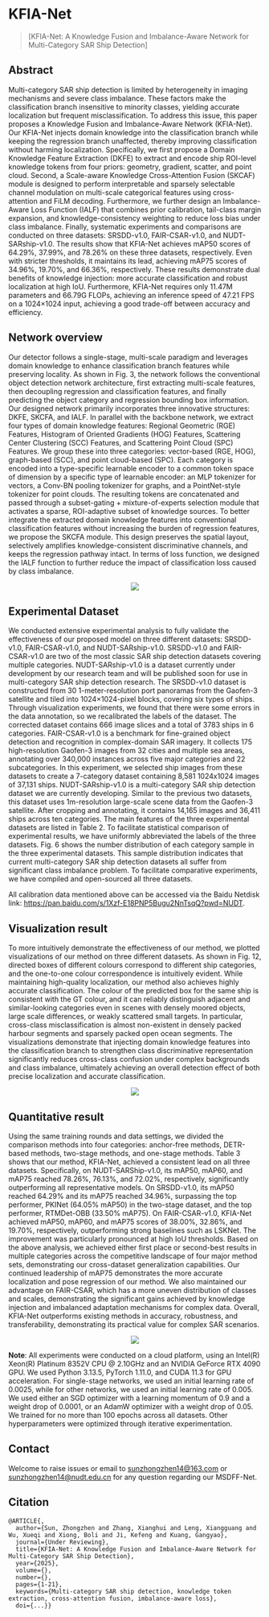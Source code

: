 # KFIA-Net

> [KFIA-Net: A Knowledge Fusion and Imbalance-Aware Network for Multi-Category SAR Ship Detection]

<!-- [ALGORITHM] -->

## Abstract
Multi-category SAR ship detection is limited by heterogeneity in imaging mechanisms and severe class imbalance. These factors make the classification branch insensitive to minority classes, yielding accurate localization but frequent misclassification. To address this issue, this paper proposes a Knowledge Fusion and Imbalance-Aware Network (KFIA-Net). Our KFIA-Net injects domain knowledge into the classification branch while keeping the regression branch unaffected, thereby improving classification without harming localization. Specifically, we first propose a Domain Knowledge Feature Extraction (DKFE) to extract and encode ship ROI-level knowledge tokens from four priors: geometry, gradient, scatter, and point cloud. Second, a Scale-aware Knowledge Cross-Attention Fusion (SKCAF) module is designed to perform interpretable and sparsely selectable channel modulation on multi-scale categorical features using cross-attention and FiLM decoding. Furthermore, we further design an Imbalance-Aware Loss Function (IALF) that combines prior calibration, tail-class margin expansion, and knowledge-consistency weighting to reduce loss bias under class imbalance. Finally, systematic experiments and comparisons are conducted on three datasets: SRSDD-v1.0, FAIR-CSAR-v1.0, and NUDT-SARship-v1.0. The results show that KFIA-Net achieves mAP50 scores of 64.29%, 37.99%, and 78.26% on these three datasets, respectively. Even with stricter thresholds, it maintains its lead, achieving mAP75 scores of 34.96%, 19.70%, and 66.36%, respectively. These results demonstrate dual benefits of knowledge injection: more accurate classification and robust localization at high IoU. Furthermore, KFIA-Net requires only 11.47M parameters and 66.79G FLOPs, achieving an inference speed of 47.21 FPS on a 1024×1024 input, achieving a good trade-off between accuracy and efficiency.

## Network overview
Our detector follows a single-stage, multi-scale paradigm and leverages domain knowledge to enhance classification branch features while preserving locality. As shown in Fig. 3, the network follows the conventional object detection network architecture, first extracting multi-scale features, then decoupling regression and classification features, and finally predicting the object category and regression bounding box information. Our designed network primarily incorporates three innovative structures: DKFE, SKCFA, and IALF. In parallel with the backbone network, we extract four types of domain knowledge features: Regional Geometric (RGE) Features, Histogram of Oriented Gradients (HOG) Features, Scattering Center Clustering (SCC) Features, and Scattering Point Cloud (SPC) Features. We group these into three categories: vector-based (RGE, HOG), graph-based (SCC), and point cloud-based (SPC). Each category is encoded into a type-specific learnable encoder to a common token space of dimension   by a specific type of learnable encoder: an MLP tokenizer for vectors, a Conv-BN pooling tokenizer for graphs, and a PointNet-style tokenizer for point clouds. The resulting tokens are concatenated and passed through a subset-gating + mixture-of-experts selection module that activates a sparse, ROI-adaptive subset of knowledge sources. To better integrate the extracted domain knowledge features into conventional classification features without increasing the burden of regression features, we propose the SKCFA module. This design preserves the spatial layout, selectively amplifies knowledge-consistent discriminative channels, and keeps the regression pathway intact. In terms of loss function, we designed the IALF function to further reduce the impact of classification loss caused by class imbalance. 

<div align=center>
<img src="https://github.com/SZZ-SXM/KFIA-Net/tree/main/data/Figure3.png">
</div>

## Experimental Dataset
We conducted extensive experimental analysis to fully validate the effectiveness of our proposed model on three different datasets: SRSDD-v1.0, FAIR-CSAR-v1.0, and NUDT-SARship-v1.0. SRSDD-v1.0 and FAIR-CSAR-v1.0 are two of the most classic SAR ship detection datasets covering multiple categories. NUDT-SARship-v1.0 is a dataset currently under development by our research team and will be published soon for use in multi-category SAR ship detection research. The SRSDD-v1.0 dataset is constructed from 30 1-meter-resolution port panoramas from the Gaofen-3 satellite and tiled into 1024×1024-pixel blocks, covering six types of ships. Through visualization experiments, we found that there were some errors in the data annotation, so we recalibrated the labels of the dataset. The corrected dataset contains 666 image slices and a total of 3783 ships in 6 categories. FAIR-CSAR-v1.0 is a benchmark for fine-grained object detection and recognition in complex-domain SAR imagery. It collects 175 high-resolution Gaofen-3 images from 32 cities and multiple sea areas, annotating over 340,000 instances across five major categories and 22 subcategories. In this experiment, we selected ship images from these datasets to create a 7-category dataset containing 8,581 1024x1024 images of 37,131 ships. NUDT-SARship-v1.0 is a multi-category SAR ship detection dataset we are currently developing. Similar to the previous two datasets, this dataset uses 1m-resolution large-scale scene data from the Gaofen-3 satellite. After cropping and annotating, it contains 14,165 images and 36,411 ships across ten categories. The main features of the three experimental datasets are listed in Table 2. To facilitate statistical comparison of experimental results, we have uniformly abbreviated the labels of the three datasets. Fig. 6 shows the number distribution of each category sample in the three experimental datasets. This sample distribution indicates that current multi-category SAR ship detection datasets all suffer from significant class imbalance problem. To facilitate comparative experiments, we have compiled and open-sourced all three datasets.

All calibration data mentioned above can be accessed via the Baidu Netdisk link: https://pan.baidu.com/s/1Xzf-E18PNP5Bugu2NnTsqQ?pwd=NUDT.

## Visualization result
To more intuitively demonstrate the effectiveness of our method, we plotted visualizations of our method on three different datasets. As shown in Fig. 12, directed boxes of different colours correspond to different ship categories, and the one-to-one colour correspondence is intuitively evident. While maintaining high-quality localization, our method also achieves highly accurate classification. The colour of the predicted box for the same ship is consistent with the GT colour, and it can reliably distinguish adjacent and similar-looking categories even in scenes with densely moored objects, large scale differences, or weakly scattered small targets. In particular, cross-class misclassification is almost non-existent in densely packed harbour segments and sparsely packed open ocean segments. The visualizations demonstrate that injecting domain knowledge features into the classification branch to strengthen class discriminative representation significantly reduces cross-class confusion under complex backgrounds and class imbalance, ultimately achieving an overall detection effect of both precise localization and accurate classification.

<div align=center>
<img src="https://github.com/SZZ-SXM/KFIA-Net/tree/main/data/Figure12.png">
</div>

## Quantitative result
Using the same training rounds and data settings, we divided the comparison methods into four categories: anchor-free methods, DETR-based methods, two-stage methods, and one-stage methods. Table 3 shows that our method, KFIA-Net, achieved a consistent lead on all three datasets. Specifically, on NUDT-SARShip-v1.0, its mAP50, mAP60, and mAP75 reached 78.26%, 76.13%, and 72.02%, respectively, significantly outperforming all representative models. On SRSDD-v1.0, its mAP50 reached 64.29% and its mAP75 reached 34.96%, surpassing the top performer, PKINet (64.05% mAP50) in the two-stage dataset, and the top performer, RTMDet-OBB (33.50% mAP75). On FAIR-CSAR-v1.0, KFIA-Net achieved mAP50, mAP60, and mAP75 scores of 38.00%, 32.86%, and 19.70%, respectively, outperforming strong baselines such as LSKNet. The improvement was particularly pronounced at high IoU thresholds. Based on the above analysis, we achieved either first place or second-best results in multiple categories across the competitive landscape of four major method sets, demonstrating our cross-dataset generalization capabilities. Our continued leadership of mAP75 demonstrates the more accurate localization and pose regression of our method. We also maintained our advantage on FAIR-CSAR, which has a more uneven distribution of classes and scales, demonstrating the significant gains achieved by knowledge injection and imbalanced adaptation mechanisms for complex data. Overall, KFIA-Net outperforms existing methods in accuracy, robustness, and transferability, demonstrating its practical value for complex SAR scenarios.

<div align=center>
<img src="https://github.com/SZZ-SXM/KFIA-Net/tree/main/data/result.png">
</div>

**Note**:
All experiments were conducted on a cloud platform, using an Intel(R) Xeon(R) Platinum 8352V CPU @ 2.10GHz and an NVIDIA GeForce RTX 4090 GPU. We used Python 3.13.5, PyTorch 1.11.0, and CUDA 11.3 for GPU acceleration. For single-stage networks, we used an initial learning rate of 0.0025, while for other networks, we used an initial learning rate of 0.005. We used either an SGD optimizer with a learning momentum of 0.9 and a weight drop of 0.0001, or an AdamW optimizer with a weight drop of 0.05. We trained for no more than 100 epochs across all datasets. Other hyperparameters were optimized through iterative experimentation.

## Contact
Welcome to raise issues or email to sunzhongzhen14@163.com or sunzhongzhen14@nudt.edu.cn for any question regarding our MSDFF-Net.

## Citation

```
@ARTICLE{,
  author={Sun, Zhongzhen and Zhang, Xianghui and Leng, Xiangguang and Wu, Xueqi and Xiong, Boli and Ji, Kefeng and Kuang, Gangyao},
  journal={Under Reviewing}, 
  title={KFIA-Net: A Knowledge Fusion and Imbalance-Aware Network for Multi-Category SAR Ship Detection}, 
  year={2025},
  volume={},
  number={},
  pages={1-21},
  keywords={Multi-category SAR ship detection, knowledge token extraction, cross-attention fusion, imbalance-aware loss},
  doi={...}}
```
